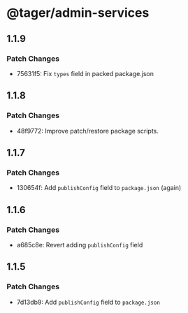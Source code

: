 # @tager/admin-services

## 1.1.9

### Patch Changes

- 75631f5: Fix `types` field in packed package.json

## 1.1.8

### Patch Changes

- 48f9772: Improve patch/restore package scripts.

## 1.1.7

### Patch Changes

- 130654f: Add `publishConfig` field to `package.json` (again)

## 1.1.6

### Patch Changes

- a685c8e: Revert adding `publishConfig` field

## 1.1.5

### Patch Changes

- 7d13db9: Add `publishConfig` field to `package.json`
